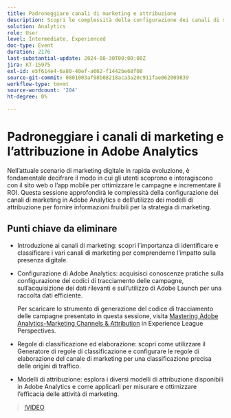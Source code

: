 ```yaml
---
title: Padroneggiare canali di marketing e attribuzione
description: Scopri le complessità della configurazione dei canali di marketing in Adobe Analytics. Sfrutta i modelli di attribuzione per fornire informazioni fruibili per la strategia di marketing.
solution: Analytics
role: User
level: Intermediate, Experienced
doc-type: Event
duration: 2176
last-substantial-update: 2024-08-30T00:00:00Z
jira: KT-15975
exl-id: e5f614e4-6a80-40ef-a662-f1442be68f08
source-git-commit: 0801003af98b08218aca3a20c911fae062009839
workflow-type: tm+mt
source-wordcount: '204'
ht-degree: 0%

---
```


# Padroneggiare i canali di marketing e l’attribuzione in Adobe Analytics

Nell’attuale scenario di marketing digitale in rapida evoluzione, è fondamentale decifrare il modo in cui gli utenti scoprono e interagiscono con il sito web o l’app mobile per ottimizzare le campagne e incrementare il ROI. Questa sessione approfondirà le complessità della configurazione dei canali di marketing in Adobe Analytics e dell’utilizzo dei modelli di attribuzione per fornire informazioni fruibili per la strategia di marketing.

## Punti chiave da eliminare

* Introduzione ai canali di marketing: scopri l’importanza di identificare e classificare i vari canali di marketing per comprenderne l’impatto sulla presenza digitale.
* Configurazione di Adobe Analytics: acquisisci conoscenze pratiche sulla configurazione dei codici di tracciamento delle campagne, sull’acquisizione dei dati rilevanti e sull’utilizzo di Adobe Launch per una raccolta dati efficiente.

  Per scaricare lo strumento di generazione del codice di tracciamento delle campagne presentato in questa sessione, visita [Mastering Adobe Analytics-Marketing Channels &amp; Attribution](https://experienceleague.adobe.com/en/perspectives/mastering-adobe-analytics-marketing-channels-attribution) in Experience League Perspectives.

* Regole di classificazione ed elaborazione: scopri come utilizzare il Generatore di regole di classificazione e configurare le regole di elaborazione del canale di marketing per una classificazione precisa delle origini di traffico.
* Modelli di attribuzione: esplora i diversi modelli di attribuzione disponibili in Adobe Analytics e come applicarli per misurare e ottimizzare l’efficacia delle attività di marketing.

>[!VIDEO](https://video.tv.adobe.com/v/3432747/?learn=on)
